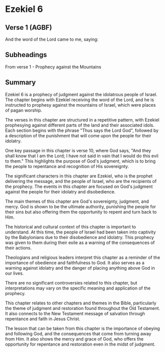 # Ezekiel 6

## Verse 1 (AGBF)

And the word of the Lord came to me, saying:

## Subheadings

From verse 1 - Prophecy against the Mountains

## Summary

Ezekiel 6 is a prophecy of judgment against the idolatrous people of Israel. The chapter begins with Ezekiel receiving the word of the Lord, and he is instructed to prophesy against the mountains of Israel, which were places of pagan worship.

The verses in this chapter are structured in a repetitive pattern, with Ezekiel prophesying against different parts of the land and their associated idols. Each section begins with the phrase "Thus says the Lord God", followed by a description of the punishment that will come upon the people for their idolatry.

One key passage in this chapter is verse 10, where God says, "And they shall know that I am the Lord; I have not said in vain that I would do this evil to them." This highlights the purpose of God's judgment, which is to bring the people to repentance and recognition of His sovereignty.

The significant characters in this chapter are Ezekiel, who is the prophet delivering the message, and the people of Israel, who are the recipients of the prophecy. The events in this chapter are focused on God's judgment against the people for their idolatry and disobedience.

The main themes of this chapter are God's sovereignty, judgment, and mercy. God is shown to be the ultimate authority, punishing the people for their sins but also offering them the opportunity to repent and turn back to Him.

The historical and cultural context of this chapter is important to understand. At this time, the people of Israel had been taken into captivity by the Babylonians due to their disobedience and idolatry. This prophecy was given to them during their exile as a warning of the consequences of their actions.

Theologians and religious leaders interpret this chapter as a reminder of the importance of obedience and faithfulness to God. It also serves as a warning against idolatry and the danger of placing anything above God in our lives.

There are no significant controversies related to this chapter, but interpretations may vary on the specific meaning and application of the prophecy.

This chapter relates to other chapters and themes in the Bible, particularly the theme of judgment and restoration found throughout the Old Testament. It also connects to the New Testament message of salvation through repentance and faith in Jesus Christ.

The lesson that can be taken from this chapter is the importance of obeying and following God, and the consequences that come from turning away from Him. It also shows the mercy and grace of God, who offers the opportunity for repentance and restoration even in the midst of judgment.